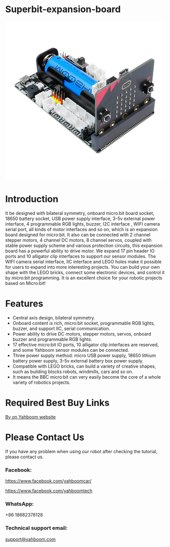 # Superbit-expansion-board
![](https://github.com/YahboomTechnology/Superbit-expansion-board/blob/master/superbit_board.jpg)
# Introduction
It be designed with bilateral symmetry, onboard micro:bit board socket, 18650 battery socket, USB power supply interface, 3-5v external power interface, 4 programmable RGB lights, buzzer, I2C interface , WIFI camera serial port, all kinds of motor interfaces and so on, which is an expansion board designed for micro:bit. It also can be connected with 2 channel stepper motors, 4 channel DC motors, 8 channel servos, coupled with stable power supply scheme and various protection circuits, this expansion board has a powerful ability to drive motor. We expand 17 pin header IO ports and 10 alligator clip interfaces to support our sensor modules. The WIFI camera serial interface, IIC interface and LEGO holes make it possible for users to expand into more interesting projects. You can build your own shape with the LEGO bricks, connect some electronic devices, and control it by micro:bit programming.  It is an excellent choice for your robotic projects based on Micro:bit!
# Features
* Central axis design, bilateral symmetry.
* Onboard content is rich, micro:bit socket, programmable RGB lights, buzzer, and support IIC, serial communication.
* Power ability to drive DC motors, stepper motors, servos, onboard buzzer and programmable RGB lights.
* 17 effective micro:bit IO ports, 10 alligator clip interfaces are reserved, and some Yahboom sensor modules can be connected.
* Three power supply method: micro USB power supply, 18650 lithium battery power supply, 3-5v external battery box power supply.
* Compatible with LEGO bricks, can build a variety of creative shapes, such as building blocks robots, windmills, cars and so on.
* It means the BBC micro:bit can very easily become the core of a whole variety of robotics projects.

# Required Best Buy Links
[By on Yahboom website](https://category.yahboom.net/products/super-bit)

# Please Contact Us
If you have any problem when using our robot after checking the tutorial, please contact us.

### Facebook: 
https://www.facebook.com/yahboomcar/ 
  
https://www.facebook.com/yahboomtech
### WhatsApp:
+86 18682378128
### Technical support email: 
support@yahboom.com
